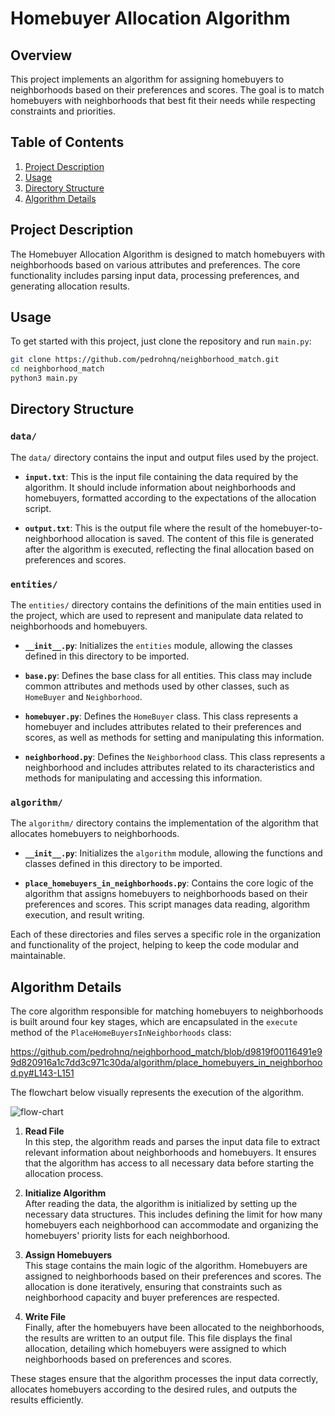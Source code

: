 # Homebuyer Allocation Algorithm

## Overview

This project implements an algorithm for assigning homebuyers to neighborhoods based on their preferences and scores. The goal is to match homebuyers with neighborhoods that best fit their needs while respecting constraints and priorities.

## Table of Contents

1. [Project Description](#project-description)
2. [Usage](#usage)
3. [Directory Structure](#directory-structure)
4. [Algorithm Details](#algorithm-details)

## Project Description

The Homebuyer Allocation Algorithm is designed to match homebuyers with neighborhoods based on various attributes and preferences. The core functionality includes parsing input data, processing preferences, and generating allocation results.

## Usage

To get started with this project, just clone the repository and run `main.py`:

```bash
git clone https://github.com/pedrohnq/neighborhood_match.git
cd neighborhood_match
python3 main.py
```

## Directory Structure

### `data/`

The `data/` directory contains the input and output files used by the project.

- **`input.txt`**: This is the input file containing the data required by the algorithm. It should include information about neighborhoods and homebuyers, formatted according to the expectations of the allocation script.

- **`output.txt`**: This is the output file where the result of the homebuyer-to-neighborhood allocation is saved. The content of this file is generated after the algorithm is executed, reflecting the final allocation based on preferences and scores.

### `entities/`

The `entities/` directory contains the definitions of the main entities used in the project, which are used to represent and manipulate data related to neighborhoods and homebuyers.

- **`__init__.py`**: Initializes the `entities` module, allowing the classes defined in this directory to be imported.

- **`base.py`**: Defines the base class for all entities. This class may include common attributes and methods used by other classes, such as `HomeBuyer` and `Neighborhood`.

- **`homebuyer.py`**: Defines the `HomeBuyer` class. This class represents a homebuyer and includes attributes related to their preferences and scores, as well as methods for setting and manipulating this information.

- **`neighborhood.py`**: Defines the `Neighborhood` class. This class represents a neighborhood and includes attributes related to its characteristics and methods for manipulating and accessing this information.

### `algorithm/`

The `algorithm/` directory contains the implementation of the algorithm that allocates homebuyers to neighborhoods.

- **`__init__.py`**: Initializes the `algorithm` module, allowing the functions and classes defined in this directory to be imported.

- **`place_homebuyers_in_neighborhoods.py`**: Contains the core logic of the algorithm that assigns homebuyers to neighborhoods based on their preferences and scores. This script manages data reading, algorithm execution, and result writing.

Each of these directories and files serves a specific role in the organization and functionality of the project, helping to keep the code modular and maintainable.


## Algorithm Details
The core algorithm responsible for matching homebuyers to neighborhoods is built around four key stages, which are encapsulated in the `execute` method of the `PlaceHomeBuyersInNeighborhoods` class:

https://github.com/pedrohnq/neighborhood_match/blob/d9819f00116491e99d820916a1c7dd3c971c30da/algorithm/place_homebuyers_in_neighborhood.py#L143-L151

The flowchart below visually represents the execution of the algorithm.

![flow-chart](https://github.com/user-attachments/assets/5b7d37d4-23b7-45a4-a486-cc8ccda73b53)

1. **Read File**  
   In this step, the algorithm reads and parses the input data file to extract relevant information about neighborhoods and homebuyers. It ensures that the algorithm has access to all necessary data before starting the allocation process.

2. **Initialize Algorithm**  
   After reading the data, the algorithm is initialized by setting up the necessary data structures. This includes defining the limit for how many homebuyers each neighborhood can accommodate and organizing the homebuyers' priority lists for each neighborhood.

3. **Assign Homebuyers**  
   This stage contains the main logic of the algorithm. Homebuyers are assigned to neighborhoods based on their preferences and scores. The allocation is done iteratively, ensuring that constraints such as neighborhood capacity and buyer preferences are respected.

4. **Write File**  
   Finally, after the homebuyers have been allocated to the neighborhoods, the results are written to an output file. This file displays the final allocation, detailing which homebuyers were assigned to which neighborhoods based on preferences and scores.

These stages ensure that the algorithm processes the input data correctly, allocates homebuyers according to the desired rules, and outputs the results efficiently.

